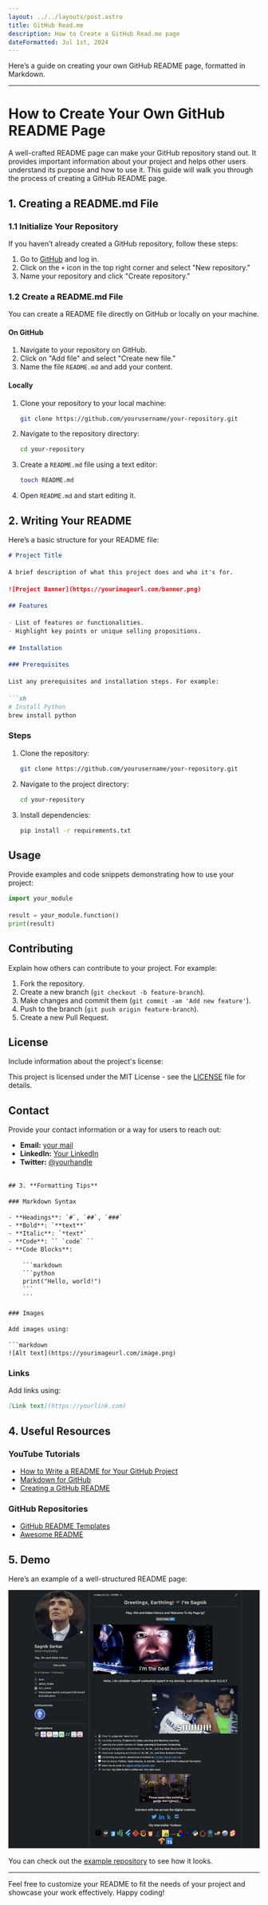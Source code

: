 ```yaml
---
layout: ../../layouts/post.astro
title: GitHub Read.me
description: How to Create a GitHub Read.me page
dateFormatted: Jul 1st, 2024
---
```


Here’s a guide on creating your own GitHub README page, formatted in Markdown. 

---

# How to Create Your Own GitHub README Page

A well-crafted README page can make your GitHub repository stand out. It provides important information about your project and helps other users understand its purpose and how to use it. This guide will walk you through the process of creating a GitHub README page.

## 1. **Creating a README.md File**

### 1.1 **Initialize Your Repository**

If you haven’t already created a GitHub repository, follow these steps:

1. Go to [GitHub](https://github.com/) and log in.
2. Click on the `+` icon in the top right corner and select "New repository."
3. Name your repository and click "Create repository."

### 1.2 **Create a README.md File**

You can create a README file directly on GitHub or locally on your machine.

#### On GitHub

1. Navigate to your repository on GitHub.
2. Click on "Add file" and select "Create new file."
3. Name the file `README.md` and add your content.

#### Locally

1. Clone your repository to your local machine:

    ```sh
    git clone https://github.com/yourusername/your-repository.git
    ```

2. Navigate to the repository directory:

    ```sh
    cd your-repository
    ```

3. Create a `README.md` file using a text editor:

    ```sh
    touch README.md
    ```

4. Open `README.md` and start editing it.

## 2. **Writing Your README**

Here’s a basic structure for your README file:

```markdown
# Project Title

A brief description of what this project does and who it's for.

![Project Banner](https://yourimageurl.com/banner.png)

## Features

- List of features or functionalities.
- Highlight key points or unique selling propositions.

## Installation

### Prerequisites

List any prerequisites and installation steps. For example:

```sh
# Install Python
brew install python
```

### Steps

1. Clone the repository:

    ```sh
    git clone https://github.com/yourusername/your-repository.git
    ```

2. Navigate to the project directory:

    ```sh
    cd your-repository
    ```

3. Install dependencies:

    ```sh
    pip install -r requirements.txt
    ```

## Usage

Provide examples and code snippets demonstrating how to use your project:

```python
import your_module

result = your_module.function()
print(result)
```

## Contributing

Explain how others can contribute to your project. For example:

1. Fork the repository.
2. Create a new branch (`git checkout -b feature-branch`).
3. Make changes and commit them (`git commit -am 'Add new feature'`).
4. Push to the branch (`git push origin feature-branch`).
5. Create a new Pull Request.

## License

Include information about the project's license:

This project is licensed under the MIT License - see the [LICENSE](https://docs.github.com/en/repositories/managing-your-repositorys-settings-and-features/customizing-your-repository/licensing-a-repository) file for details.

## Contact

Provide your contact information or a way for users to reach out:

- **Email:** [your mail](sagnik.amity@gmail.com)
- **LinkedIn:** [Your LinkedIn](https://www.linkedin.com/in/sagnik-sarkar-710/)
- **Twitter:** [@yourhandle](https://x.com/fuck_imlate)

```

## 3. **Formatting Tips**

### Markdown Syntax

- **Headings**: `#`, `##`, `###`
- **Bold**: `**text**`
- **Italic**: `*text*`
- **Code**: `` `code` ``
- **Code Blocks**: 

    ```markdown
    ```python
    print("Hello, world!")
    ```
    ```

### Images

Add images using:

```markdown
![Alt text](https://yourimageurl.com/image.png)
```

### Links

Add links using:

```markdown
[Link text](https://yourlink.com)
```

## 4. **Useful Resources**

### YouTube Tutorials

- [How to Write a README for Your GitHub Project](https://www.youtube.com/watch?v=2tH5K8VZLsA)
- [Markdown for GitHub](https://www.youtube.com/watch?v=H0F6b8bSyYo)
- [Creating a GitHub README](https://www.youtube.com/watch?v=FZGh-J-4F5g)

### GitHub Repositories

- [GitHub README Templates](https://github.com/othneildrew/Best-README-Template)
- [Awesome README](https://github.com/matiassingers/awesome-readme)

## 5. **Demo**

Here’s an example of a well-structured README page:

![alt text](image-2.png)

You can check out the [example repository](https://github.com/imtommyshelby) to see how it looks.

---

Feel free to customize your README to fit the needs of your project and showcase your work effectively. Happy coding!

